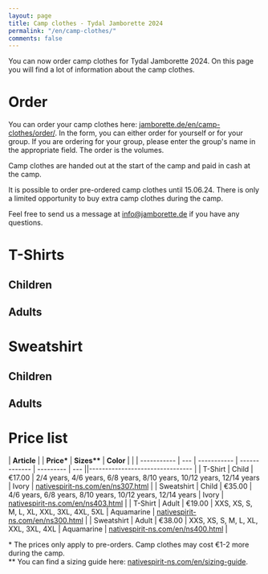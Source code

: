 ```yaml
---
layout: page
title: Camp clothes - Tydal Jamborette 2024
permalink: "/en/camp-clothes/"
comments: false
---
```


You can now order camp clothes for Tydal Jamborette 2024. On this page you will find a lot of information about the camp clothes.
# Order
You can order your camp clothes here: [jamborette.de/en/camp-clothes/order/](/en/camp-clothes/order/).
In the form, you can either order for yourself or for your group. If you are ordering for your group, please enter the group's name in the appropriate field. The order is the volumes.

Camp clothes are handed out at the start of the camp and paid in cash at the camp.

It is possible to order pre-ordered camp clothes until 15.06.24. There is only a limited opportunity to buy extra camp clothes during the camp.

Feel free to send us a message at [info@jamborette.de](mailto:info@jamborette.de) if you have any questions.

# T-Shirts
## Children
## Adults
# Sweatshirt
## Children
## Adults

# Price list

| **Article** |     | **Price\*** | **Sizes\*\*** | **Color** |     |
| ----------- | --- | ----------- | ------------- | --------- | --- ||-------------------------------- |
| T-Shirt | Child | €17.00 | 2/4 years, 4/6 years, 6/8 years, 8/10 years, 10/12 years, 12/14 years | Ivory | <a href="https://www.nativespirit-ns.com/en/ns307.html" target="_blank">nativespirit-ns.com/en/ns307.html</a> |
| Sweatshirt | Child | €35.00 | 4/6 years, 6/8 years, 8/10 years, 10/12 years, 12/14 years | Ivory | <a href="https://www.nativespirit-ns.com/en/ns403.html" target="_blank">nativespirit-ns.com/en/ns403.html</a> |
| T-Shirt | Adult | €19.00 | XXS, XS, S, M, L, XL, XXL, 3XL, 4XL, 5XL | Aquamarine | <a href="https://www.nativespirit-ns.com/en/ns300.html" target="_blank">nativespirit-ns.com/en/ns300.html</a> |
| Sweatshirt | Adult | €38.00 | XXS, XS, S, M, L, XL, XXL, 3XL, 4XL | Aquamarine | <a href="https://www.nativespirit-ns.com/en/ns400.html" target="_blank">nativespirit-ns.com/en/ns400.html</a> |

\* The prices only apply to pre-orders. Camp clothes may cost €1-2 more during the camp. <br/>
\*\* You can find a sizing guide here: <a href="https://www.nativespirit-ns.com/en/sizing-guide" target="_blank">nativespirit-ns.com/en/sizing-guide</a>.